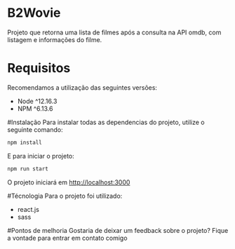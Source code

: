 # B2Wovie

Projeto que retorna uma lista de filmes após a consulta na API omdb, com listagem e informações do filme.

# Requisitos
Recomendamos a utilização das seguintes versões:
- Node ^12.16.3
- NPM ^6.13.6

#Instalação
Para instalar todas as dependencias do projeto, utilize o seguinte comando: 
```sh
npm install
```
E para iniciar o projeto: 
```sh
npm run start
```
O projeto iniciará em [http://localhost:3000](http://localhost:3000)

#Técnologia
Para o projeto foi utilizado:
- react.js
- sass

#Pontos de melhoria
Gostaria de deixar um feedback sobre o projeto?
Fique a vontade para entrar em contato comigo

